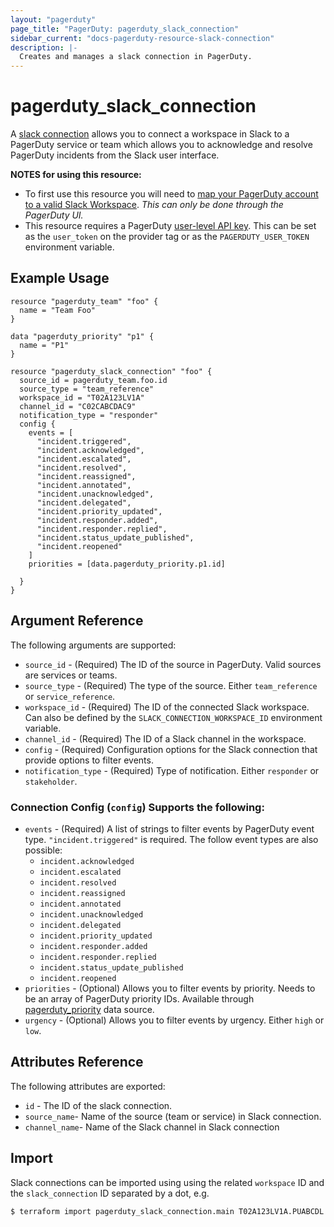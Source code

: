 ```yaml
---
layout: "pagerduty"
page_title: "PagerDuty: pagerduty_slack_connection"
sidebar_current: "docs-pagerduty-resource-slack-connection"
description: |-
  Creates and manages a slack connection in PagerDuty.
---
```


# pagerduty\_slack\_connection

A [slack connection](https://developer.pagerduty.com/api-reference/reference/integration-slack-service/openapiv3.json) allows you to connect a workspace in Slack to a PagerDuty service or team which allows you to acknowledge and resolve PagerDuty incidents from the Slack user interface. 

**NOTES for using this resource:** 
* To first use this resource you will need to [map your PagerDuty account to a valid Slack Workspace](https://support.pagerduty.com/docs/slack-integration-guide#integration-walkthrough). *This can only be done through the PagerDuty UI.*
* This resource requires a PagerDuty [user-level API key](https://support.pagerduty.com/docs/generating-api-keys#section-generating-a-personal-rest-api-key). This can be set as the `user_token` on the provider tag or as the `PAGERDUTY_USER_TOKEN` environment variable.
## Example Usage

```hcl
resource "pagerduty_team" "foo" {
  name = "Team Foo"
}

data "pagerduty_priority" "p1" {
  name = "P1"
}

resource "pagerduty_slack_connection" "foo" {
  source_id = pagerduty_team.foo.id
  source_type = "team_reference"
  workspace_id = "T02A123LV1A"
  channel_id = "C02CABCDAC9"
  notification_type = "responder"
  config {
    events = [
      "incident.triggered",
      "incident.acknowledged",
      "incident.escalated",
      "incident.resolved",
      "incident.reassigned",
      "incident.annotated",
      "incident.unacknowledged",
      "incident.delegated",
      "incident.priority_updated",
      "incident.responder.added",
      "incident.responder.replied",
      "incident.status_update_published",
      "incident.reopened"		  
    ]
    priorities = [data.pagerduty_priority.p1.id]

  }
}
```

## Argument Reference

The following arguments are supported:

  * `source_id` - (Required) The ID of the source in PagerDuty. Valid sources are services or teams.
  * `source_type` - (Required) The type of the source. Either `team_reference` or `service_reference`.
  * `workspace_id` - (Required) The ID of the connected Slack workspace. Can also be defined by the `SLACK_CONNECTION_WORKSPACE_ID` environment variable. 
  * `channel_id` - (Required) The ID of a Slack channel in the workspace.
  * `config` - (Required) Configuration options for the Slack connection that provide options to filter events.
  * `notification_type` - (Required) Type of notification. Either `responder` or `stakeholder`.

### Connection Config (`config`) Supports the following:
  * `events` - (Required) A list of strings to filter events by PagerDuty event type. `"incident.triggered"` is required. The follow event types are also possible:
    - `incident.acknowledged`
    - `incident.escalated`
    - `incident.resolved`
    - `incident.reassigned`
    - `incident.annotated`
    - `incident.unacknowledged`
    - `incident.delegated`
    - `incident.priority_updated`
    - `incident.responder.added`
    - `incident.responder.replied`
    - `incident.status_update_published`
    - `incident.reopened`		  
  * `priorities` - (Optional) Allows you to filter events by priority. Needs to be an array of PagerDuty priority IDs. Available through [pagerduty_priority](https://registry.terraform.io/providers/PagerDuty/pagerduty/latest/docs/data-sources/priority) data source.
  * `urgency` - (Optional) Allows you to filter events by urgency. Either `high` or `low`.

## Attributes Reference

The following attributes are exported:

  * `id` - The ID of the slack connection.
  * `source_name`- Name of the source (team or service) in Slack connection.
  * `channel_name`- Name of the Slack channel in Slack connection

## Import

Slack connections can be imported using using the related `workspace` ID and the `slack_connection` ID separated by a dot, e.g.
```
$ terraform import pagerduty_slack_connection.main T02A123LV1A.PUABCDL
```
